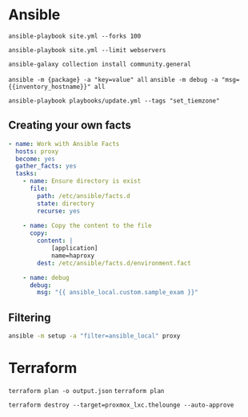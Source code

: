 # Ansible

`ansible-playbook site.yml --forks 100`

`ansible-playbook site.yml --limit webservers`

`ansible-galaxy collection install community.general`


`ansible -m {package} -a "key=value" all`
`ansible -m debug -a "msg={{inventory_hostname}}" all`

`ansible-playbook playbooks/update.yml --tags "set_tiemzone"`

## Creating your own facts

```yaml
- name: Work with Ansible Facts
  hosts: proxy
  become: yes
  gather_facts: yes
  tasks:
    - name: Ensure directory is exist
      file:
        path: /etc/ansible/facts.d
        state: directory
        recurse: yes
        
    - name: Copy the content to the file
      copy:
        content: |
            [application]
            name=haproxy
        dest: /etc/ansible/facts.d/environment.fact

    - name: debug
      debug:
        msg: "{{ ansible_local.custom.sample_exam }}"
```

## Filtering

```bash
ansible -m setup -a "filter=ansible_local" proxy
```

# Terraform

`terraform plan -o output.json`
`terraform plan`

`terraform destroy --target=proxmox_lxc.thelounge --auto-approve`